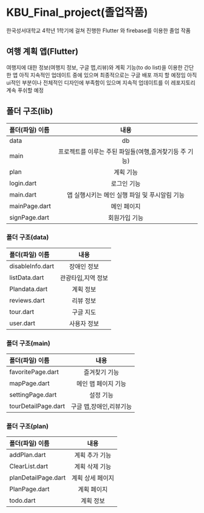 # KBU_Final_project(졸업작품)
한국성서대학교 4학년 1학기에 걸쳐 진행한 Flutter 와 firebase를 이용한 졸업 작품 
## 여행 계획 앱(Flutter)
여행지에 대한 정보(여행지 정보, 구글 맵,리뷰)와 계획 기능(to do list)을 이용한 간단한 앱
아직 지속적인 업데이트 중에 있으며 최종적으로는 구글 배포 까지 할 예정임
아직 ui적인 부분이나 전체적인 디자인에 부족함이 있으며 지속적 업데이트를 이 레포지토리 계속 푸쉬할 예정 
## 폴더 구조(lib)
|폴더(파일) 이름|내용|
|:---|:---:|
| data| db|
| main| 프로젝트를 이루는 주된 파일들(여행,즐겨찾기등 주 기능)|
| plan| 계획 기능|
| login.dart|로그인 기능|
| main.dart|앱 실행시키는 메인 실행 파일 및 푸시알림 기능|
| mainPage.dart|메인 페이지|
| signPage.dart|회원가입 기능|


### 폴더 구조(data)
|폴더(파일) 이름|내용|
|:---|:---:|
| disableInfo.dart| 장애인 정보|
| listData.dart| 관광타입,지역 정보 |
| Plandata.dart| 계획 정보|
| reviews.dart|리뷰 정보|
| tour.dart|구글 지도 |
| user.dart|사용자 정보|


### 폴더 구조(main)
|폴더(파일) 이름|내용|
|:---|:---:|
| favoritePage.dart| 즐겨찾기 기능|
| mapPage.dart| 메인 맵 페이지 기능 |
| settingPage.dart|  설정 기능 |
| tourDetailPage.dart| 구글 맵,장애인,리뷰기능|


### 폴더 구조(plan)
|폴더(파일) 이름|내용|
|:---|:---:|
| addPlan.dart| 계획 추가 기능|
| ClearList.dart| 계획 삭제 기능|
| planDetailPage.dart| 계획 상세 페이지|
| PlanPage.dart|계획 페이지|
| todo.dart|계획 정보 |

